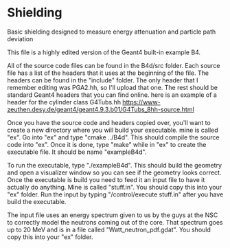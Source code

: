 # Shielding
Basic shielding designed to measure energy attenuation and particle path deviation

This file is a highly edited version of the Geant4 built-in example B4.

All of the source code files can be found in the B4d/src folder. Each source file has a list of the headers that it uses at the beginning of the file. The headers can be found in the "include" folder. The only header that I remember editing was PGA2.hh, so I'll upload that one. The rest should be standard Geant4 headers that you can find online. here is an example of a header for the cylinder class G4Tubs.hh https://www-zeuthen.desy.de/geant4/geant4.9.3.b01/G4Tubs_8hh-source.html

Once you have the source code and headers copied over, you'll want to create a new directory where you will build your executable. mine is called "ex". Go into "ex" and type "cmake ../B4d". This should compile the source code into "ex". Once it is done, type "make" while in "ex" to create the executable file. It should be name "exampleB4d".

To run the executable, type "./exampleB4d". This should build the geometry and open a visualizer window so you can see if the geometry looks correct. Once the executable is build you need to feed it an input file to have it actually do anything. Mine is called "stuff.in". You should copy this into your "ex" folder. Run the input by typing "/control/execute stuff.in" after you have build the executable.

The input file uses an energy spectrum given to us by the guys at the NSC to correctly model the neutrons coming out of the core. That spectrum goes up to 20 MeV and is in a file called "Watt_neutron_pdf.gdat". You should copy this into your "ex" folder.
